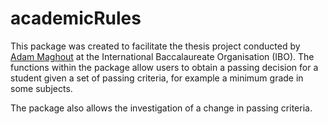 # academicRules

This package was created to facilitate the thesis project conducted by [Adam Maghout](https://www.adammaghout-academic.com/) at the International Baccalaureate Organisation (IBO). The functions within the package allow users to obtain a passing decision for a student given a set of passing criteria, for example a minimum grade in some subjects.

The package also allows the investigation of a change in passing criteria.
